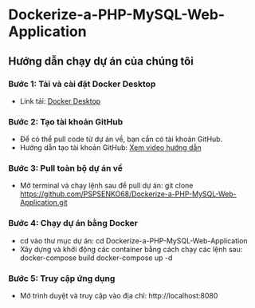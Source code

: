 # Dockerize-a-PHP-MySQL-Web-Application

## Hướng dẫn chạy dự án của chúng tôi

### Bước 1: Tải và cài đặt Docker Desktop
- Link tải: [Docker Desktop](https://www.docker.com/products/docker-desktop/)

### Bước 2: Tạo tài khoản GitHub
- Để có thể pull code từ dự án về, bạn cần có tài khoản GitHub.
- Hướng dẫn tạo tài khoản GitHub: [Xem video hướng dẫn](https://www.youtube.com/watch?v=v_jmeAc_jzA)

### Bước 3: Pull toàn bộ dự án về
- Mở terminal và chạy lệnh sau để pull dự án:
git clone https://github.com/PSPSENKO68/Dockerize-a-PHP-MySQL-Web-Application.git

### Bước 4: Chạy dự án bằng Docker
- cd vào thư mục dự án:
cd Dockerize-a-PHP-MySQL-Web-Application
- Xây dựng và khởi động các container bằng cách chạy các lệnh sau:
docker-compose build
docker-compose up -d

### Bước 5: Truy cập ứng dụng
- Mở trình duyệt và truy cập vào địa chỉ: http://localhost:8080
  
